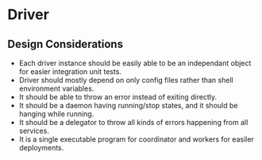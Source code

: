 # Driver
## Design Considerations
* Each driver instance should be easily able to be an independant object for easier integration unit tests.
* Driver should mostly depend on only config files rather than shell environment variables.
* It should be able to throw an error instead of exiting directly.
* It should be a daemon having running/stop states, and it should be hanging while running.
* It should be a delegator to throw all kinds of errors happening from all services.
* It is a single executable program for coordinator and workers for easiler deployments.